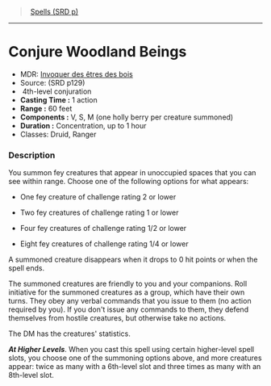 ﻿---
!SpellItem
Family: SpellVO
Name: Conjure Woodland Beings
AltName: '[Invoquer des êtres des bois](hd_spells_invoquer_des_etres_des_bois.md)'
Type: conjuration
Level: 4
CastingTime: 1 action
Range: 60 feet
Components: V, S, M (one holly berry per creature summoned)
Duration: Concentration, up to 1 hour
Classes: Druid, Ranger
Source: (SRD p129)
Id: spells_vo.md#conjure-woodland-beings
ParentLink: spells_vo.md#spells-srd-p
ParentName: Spells (SRD p)
NameLevel: 1
Attributes: {}
AttributesDictionary: >+
  {}

---
> [Spells (SRD p)](srd_spells.md)

---

# Conjure Woodland Beings

- MDR: [Invoquer des êtres des bois](hd_spells_invoquer_des_etres_des_bois.md)
- Source: (SRD p129)
-  4th-level conjuration
- **Casting Time :** 1 action
- **Range :** 60 feet
- **Components :** V, S, M (one holly berry per creature summoned)
- **Duration :** Concentration, up to 1 hour
- Classes: Druid, Ranger

### Description

You summon fey creatures that appear in unoccupied spaces that you can see within range. Choose one of the following options for what appears:

* One fey creature of challenge rating 2 or lower

* Two fey creatures of challenge rating 1 or lower

* Four fey creatures of challenge rating 1/2 or lower

* Eight fey creatures of challenge rating 1/4 or lower

A summoned creature disappears when it drops to 0 hit points or when the spell ends.

The summoned creatures are friendly to you and your companions. Roll initiative for the summoned creatures as a group, which have their own turns. They obey any verbal commands that you issue to them (no action required by you). If you don't issue any commands to them, they defend themselves from hostile creatures, but otherwise take no actions.

The DM has the creatures' statistics.

**_At Higher Levels_**. When you cast this spell using certain higher-level spell slots, you choose one of the summoning options above, and more creatures appear: twice as many with a 6th-level slot and three times as many with an 8th-level slot.

